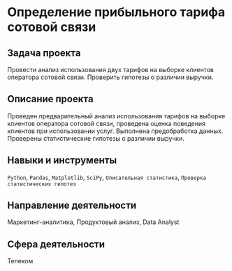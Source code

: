 # Определение прибыльного тарифа сотовой связи
## Задача проекта
Провести анализ использования двух тарифов на выборке клиентов оператора сотовой связи. Проверить гипотезы о различии выручки.

## Описание проекта
Проведен предварительный анализ использования тарифов на выборке клиентов оператора сотовой связи, 
проведена оценка поведения клиентов при использовании услуг. Выполнена предобработка
данных. Проверены статистические гипотезы о различии выручки.

## Навыки и инструменты
`Python`, `Pandas`, `Matplotlib`, `SciPy`, `Описательная статистика`, `Проверка статистических гипотез`

## Направление деятельности
Маркетинг-аналитика, Продуктовый анализ, Data Analyst

## Сфера деятельности
Телеком
